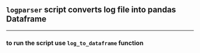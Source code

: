 ## `logparser` script converts log file into pandas Dataframe
___
### to run the script use `log_to_dataframe` function 